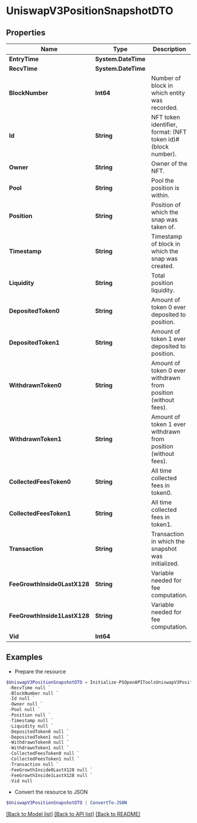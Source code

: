 # UniswapV3PositionSnapshotDTO
## Properties

Name | Type | Description | Notes
------------ | ------------- | ------------- | -------------
**EntryTime** | **System.DateTime** |  | [optional] 
**RecvTime** | **System.DateTime** |  | [optional] 
**BlockNumber** | **Int64** | Number of block in which entity was recorded. | [optional] 
**Id** | **String** | NFT token identifier, format: (NFT token id)#(block number). | [optional] 
**Owner** | **String** | Owner of the NFT. | [optional] 
**Pool** | **String** | Pool the position is within. | [optional] 
**Position** | **String** | Position of which the snap was taken of. | [optional] 
**Timestamp** | **String** | Timestamp of block in which the snap was created. | [optional] 
**Liquidity** | **String** | Total position liquidity. | [optional] 
**DepositedToken0** | **String** | Amount of token 0 ever deposited to position. | [optional] 
**DepositedToken1** | **String** | Amount of token 1 ever deposited to position. | [optional] 
**WithdrawnToken0** | **String** | Amount of token 0 ever withdrawn from position (without fees). | [optional] 
**WithdrawnToken1** | **String** | Amount of token 1 ever withdrawn from position (without fees). | [optional] 
**CollectedFeesToken0** | **String** | All time collected fees in token0. | [optional] 
**CollectedFeesToken1** | **String** | All time collected fees in token1. | [optional] 
**Transaction** | **String** | Transaction in which the snapshot was initialized. | [optional] 
**FeeGrowthInside0LastX128** | **String** | Variable needed for fee computation. | [optional] 
**FeeGrowthInside1LastX128** | **String** | Variable needed for fee computation. | [optional] 
**Vid** | **Int64** |  | [optional] 

## Examples

- Prepare the resource
```powershell
$UniswapV3PositionSnapshotDTO = Initialize-PSOpenAPIToolsUniswapV3PositionSnapshotDTO  -EntryTime null `
 -RecvTime null `
 -BlockNumber null `
 -Id null `
 -Owner null `
 -Pool null `
 -Position null `
 -Timestamp null `
 -Liquidity null `
 -DepositedToken0 null `
 -DepositedToken1 null `
 -WithdrawnToken0 null `
 -WithdrawnToken1 null `
 -CollectedFeesToken0 null `
 -CollectedFeesToken1 null `
 -Transaction null `
 -FeeGrowthInside0LastX128 null `
 -FeeGrowthInside1LastX128 null `
 -Vid null
```

- Convert the resource to JSON
```powershell
$UniswapV3PositionSnapshotDTO | ConvertTo-JSON
```

[[Back to Model list]](../README.md#documentation-for-models) [[Back to API list]](../README.md#documentation-for-api-endpoints) [[Back to README]](../README.md)

